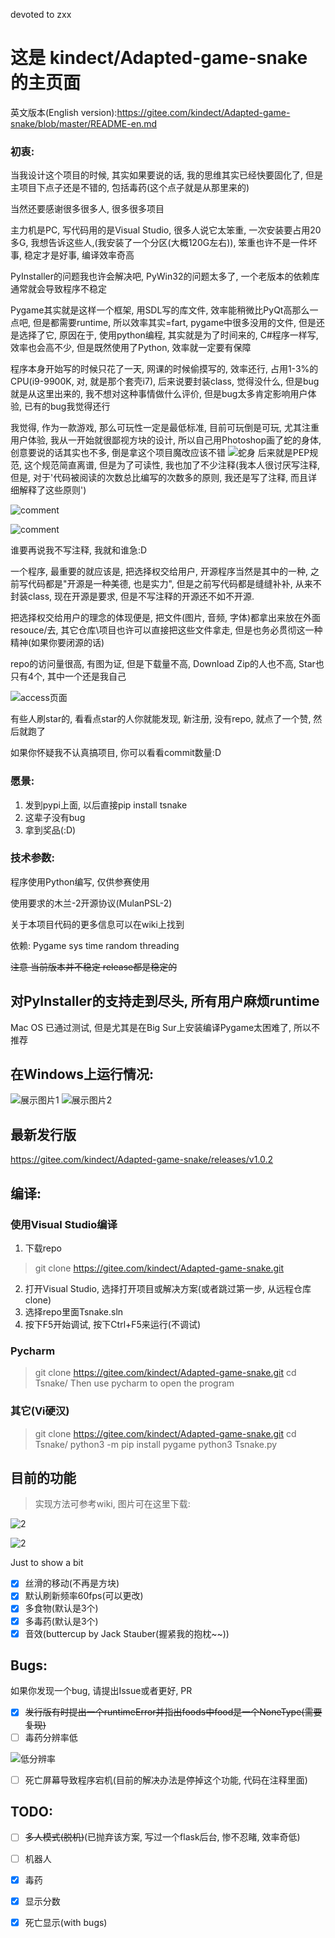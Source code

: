 devoted to zxx
# 这是 kindect/Adapted-game-snake 的主页面
英文版本(English version):https://gitee.com/kindect/Adapted-game-snake/blob/master/README-en.md

### 初衷:
当我设计这个项目的时候, 其实如果要说的话, 我的思维其实已经快要固化了, 但是主项目下点子还是不错的, 包括毒药(这个点子就是从那里来的)

当然还要感谢很多很多人, 很多很多项目

主力机是PC, 写代码用的是Visual Studio, 很多人说它太笨重, 一次安装要占用20多G, 我想告诉这些人,(我安装了一个分区(大概120G左右)), 笨重也许不是一件坏事, 稳定才是好事, 编译效率奇高

PyInstaller的问题我也许会解决吧, PyWin32的问题太多了, 一个老版本的依赖库通常就会导致程序不稳定

Pygame其实就是这样一个框架, 用SDL写的库文件, 效率能稍微比PyQt高那么一点吧, 但是都需要runtime, 所以效率其实=fart, pygame中很多没用的文件, 但是还是选择了它, 原因在于, 使用python编程, 其实就是为了时间来的, C#程序一样写, 效率也会高不少, 但是既然使用了Python, 效率就一定要有保障

程序本身开始写的时候只花了一天, 网课的时候偷摸写的, 效率还行, 占用1-3%的CPU(i9-9900K, 对, 就是那个套壳i7), 后来说要封装class, 觉得没什么, 但是bug就是从这里出来的, 我不想对这种事情做什么评价, 但是bug太多肯定影响用户体验, 已有的bug我觉得还行

我觉得, 作为一款游戏, 那么可玩性一定是最低标准, 目前可玩倒是可玩, 尤其注重用户体验, 我从一开始就很鄙视方块的设计, 所以自己用Photoshop画了蛇的身体, 创意要说的话其实也不多, 倒是拿这个项目魔改应该不错
![蛇身](https://images.gitee.com/uploads/images/2020/0806/171536_c88950d8_6537938.png "example.png")
后来就是PEP规范, 这个规范简直离谱, 但是为了可读性, 我也加了不少注释(我本人很讨厌写注释, 但是, 对于'代码被阅读的次数总比编写的次数多的原则, 我还是写了注释, 而且详细解释了这些原则')

![comment](https://images.gitee.com/uploads/images/2020/0806/174719_c34bbe4e_6537938.png "comment.png")

![comment](https://images.gitee.com/uploads/images/2020/0806/174749_383bdf0c_6537938.png "comment.png")

谁要再说我不写注释, 我就和谁急:D

一个程序, 最重要的就应该是, 把选择权交给用户, 开源程序当然是其中的一种, 之前写代码都是"开源是一种美德, 也是实力", 但是之前写代码都是缝缝补补, 从来不封装class, 现在开源是要求, 但是不写注释的开源还不如不开源.

把选择权交给用户的理念的体现便是, 把文件(图片, 音频, 字体)都拿出来放在外面 resouce/去, 其它仓库\项目也许可以直接把这些文件拿走, 但是也务必贯彻这一种精神(如果你要闭源的话)

repo的访问量很高, 有图为证, 但是下载量不高, Download Zip的人也不高, Star也只有4个, 其中一个还是我自己

![access页面](https://images.gitee.com/uploads/images/2020/0806/171213_02815615_6537938.png "Screenshot")

有些人刷star的, 看看点star的人你就能发现, 新注册, 没有repo, 就点了一个赞, 然后就跑了

如果你怀疑我不认真搞项目, 你可以看看commit数量:D

### 愿景:

1. 发到pypi上面, 以后直接pip install tsnake
2. 这辈子没有bug
3. 拿到奖品(:D)

### 技术参数:
程序使用Python编写, 仅供参赛使用

使用要求的木兰-2开源协议(MulanPSL-2)

关于本项目代码的更多信息可以在wiki上找到

依赖: Pygame sys time random threading

~~注意 当前版本并不稳定 release都是稳定的~~

## 对PyInstaller的支持走到尽头, 所有用户麻烦runtime

Mac OS 已通过测试, 但是尤其是在Big Sur上安装编译Pygame太困难了, 所以不推荐

## 在Windows上运行情况:
![展示图片1](https://images.gitee.com/uploads/images/2020/0802/144029_0eec6591_6537938.png)
![展示图片2](https://images.gitee.com/uploads/images/2020/0802/144046_36e1e283_6537938.png)
## 最新发行版
https://gitee.com/kindect/Adapted-game-snake/releases/v1.0.2


## 编译:
### 使用Visual Studio编译
1. 下载repo
> git clone https://gitee.com/kindect/Adapted-game-snake.git
2. 打开Visual Studio, 选择打开项目或解决方案(或者跳过第一步, 从远程仓库clone)
3. 选择repo里面Tsnake.sln
4. 按下F5开始调试, 按下Ctrl+F5来运行(不调试)

### Pycharm
> git clone https://gitee.com/kindect/Adapted-game-snake.git
> cd Tsnake/
Then use pycharm to open the program


### 其它(Vi硬汉)
> git clone https://gitee.com/kindect/Adapted-game-snake.git
> cd Tsnake/
> python3 -m pip install pygame
> python3 Tsnake.py

## 目前的功能
> 实现方法可参考wiki, 图片可在这里下载:

![2](https://images.gitee.com/uploads/images/2020/0803/145912_a12be9ca_6537938.png)

![2](https://images.gitee.com/uploads/images/2020/0803/145925_33a0d83a_6537938.png)

Just to show a bit

* [x] 丝滑的移动(不再是方块)
* [x] 默认刷新频率60fps(可以更改)
* [x] 多食物(默认是3个)
* [x] 多毒药(默认是3个)
* [x] 音效(buttercup by Jack Stauber(握紧我的抱枕~~))

## Bugs:
如果你发现一个bug, 请提出Issue或者更好, PR
* [x] ~~发行版有时提出一个runtimeError并指出foods中food是一个NoneType(需要复现)~~
* [ ] 毒药分辨率低

![低分辨率](https://images.gitee.com/uploads/images/2020/0802/150242_ec74553b_6537938.png)

* [ ] 死亡屏幕导致程序宕机(目前的解决办法是停掉这个功能, 代码在注释里面)

## TODO:
* [ ] ~~多人模式(脱机)~~(已抛弃该方案, 写过一个flask后台, 惨不忍睹, 效率奇低)

* [ ] 机器人

* [x] 毒药

* [x] 显示分数

* [x] 死亡显示(with bugs)